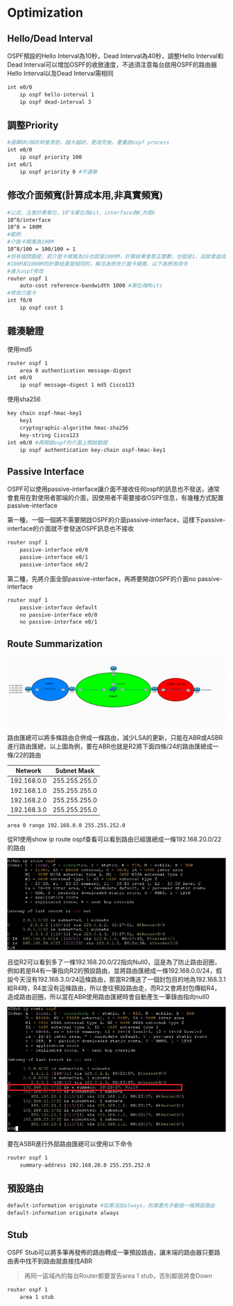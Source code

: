 # Optimization #

## Hello/Dead Interval ## 

OSPF預設的Hello Interval為10秒，Dead Interval為40秒，調整Hello Interval和Dead Interval可以增加OSPF的收斂速度，不過須注意每台啟用OSPF的路由器Hello Interval以及Dead Interval需相同

```bash
int e0/0
    ip ospf hello-interval 1
    ip ospf dead-interval 3
```

## 調整Priority ##

```bash
#選舉DR/BDR時會用到，越大越好，更改完後，要重啟ospf process
int e0/0
	ip ospf priority 100
int e0/1
	ip ospf priority 0 #不選舉
```

## 修改介面頻寬(計算成本用,非真實頻寬) ##

```bash
#公式，注意計算單位，10^8單位為bit，interface為K,M或G
10^8/interface
10^8 = 100M 
#範例
#介面卡頻寬為100M
10^8/100 = 100/100 = 1
#但有個問題是，若介面卡頻寬為1G也就是1000M，計算結果會取正整數，也就是1，這就會造成
#100M和1000M的計算結果是相同的，解法為修改介面卡頻寬，以下為修改命令
#進入ospf修改
router ospf 1
    auto-cost reference-bandwidth 1000 #單位為Mbits
#修改介面卡
int f0/0
    ip ospf cost 1
```

## 雜湊驗證 ##

使用md5

```bash
router ospf 1
    area 0 authentication message-digest
int e0/0
    ip ospf message-digest 1 md5 Cisco123 
```

使用sha256

```bash
key chain ospf-hmac-key1
    key1 
    cryptographic-algorithm hmac-sha256
    key-string Cisco123 
int e0/0 #再開啟ospf的介面上開啟驗證
    ip ospf authentication key-chain ospf-hmac-key1 
```

## Passive Interface ##

OSPF可以使用passive-interface讓介面不接收任何ospf的訊息也不發送，通常會套用在對使用者那端的介面，因使用者不需要接收OSPF信息，有幾種方式配置passive-interface

第一種，一個一個將不需要開啟OSPF的介面passive-interface，這樣下passive-interface的介面就不會發送OSPF訊息也不接收

```bash
router ospf 1
    passive-interface e0/0
    passive-interface e0/1
    passive-interface e0/2
```

第二種，先將介面全部passive-interface，再將要開啟OSPF的介面no passive-interface

```bash
router ospf 1
    passive-interface default 
    no passive-interface e0/0
    no passive-interface e0/1
```

## Route Summarization ## 

![](Image/Topology1.png)

路由匯總可以將多條路由合併成一條路由，減少LSA的更新，只能在ABR或ASBR進行路由匯總，以上圖為例，要在ABR也就是R2將下面四條/24的路由匯總成一條/22的路由

|Network|Subnet Mask|
|---|---|
|192.168.0.0|255.255.255.0|
|192.168.1.0|255.255.255.0|
|192.168.2.0|255.255.255.0|
|192.168.3.0|255.255.255.0|

```bash
area 0 range 192.168.0.0 255.255.252.0 
```

從R1使用show ip route ospf查看可以看到路由已經匯總成一條192.168.20.0/22的路由

![](Image/Route-summarization2.png)

且從R2可以看到多了一條192.168.20.0/22指向Null0，這是為了防止路由迴圈，例如若是R4有一筆指向R2的預設路由，並將路由匯總成一條192.168.0.0/24，假設今天沒有192.168.3.0/24這條路由，那當R2傳送了一個封包目的地為192.168.3.1給R4時，R4並沒有這條路由，所以會往預設路由走，而R2又會將封包傳給R4，造成路由迴圈，所以當在ABR使用路由匯總時會自動產生一筆錄由指向null0

![](Image/Route-summarization1.png)

要在ASBR進行外部路由匯總可以使用以下命令

```bash
router ospf 1
	summary-address 192.168.20.0 255.255.252.0
```

## 預設路由 ##

```bash
default-information originate #如果沒加always，則需要先手動設一條預設路由
default-information originate always 
```

## Stub ## 

OSPF Stub可以將多筆再發佈的路由轉成一筆預設路由，讓末端的路由器只要路由表中找不到路由就直接找ABR

>再同一區域內的每台Router都要宣告area 1 stub，否則鄰居將會Down 

```bash
router ospf 1
	area 1 stub 
```
